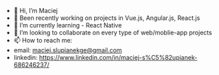 - 👋 Hi, I’m Maciej
- 👀 Been recently working on projects in Vue.js, Angular.js, React.js
- 🌱 I’m currently learning 
      - React Native
- 💞️ I’m looking to collaborate on every type of web/moblie-app projects
- 📫 How to reach me: 
- email: maciej.slupianekge@gmail.com
- linkedin: https://www.linkedin.com/in/maciej-s%C5%82upianek-686246237/


